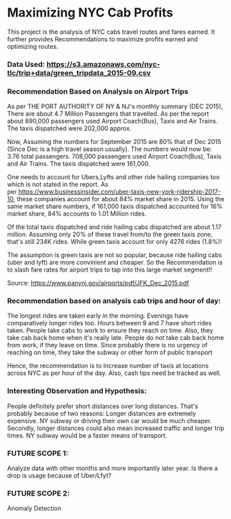 # Maximizing NYC Cab Profits

This project is the analysis of NYC cabs travel routes and fares earned. It further provides Recommendations to maximize profits earned and optimizing routes.

### Data Used: https://s3.amazonaws.com/nyc-tlc/trip+data/green_tripdata_2015-09.csv

### Recommendation Based on Analysis on Airport Trips

As per THE PORT AUTHORITY OF NY & NJ's monthly summary (DEC 2015), There are about 4.7 Million Passengers that travelled. As per the report about 890,000 passengers used Airport Coach(Bus), Taxis and Air Trains. The taxis dispatched were 202,000 approx.

Now, Assuming the numbers for September 2015 are 80% that of Dec 2015 (Since Dec is a high travel season usually). The numbers would now be: 3.76 total passengers. 708,000 passengers used Airport Coach(Bus), Taxis and Air Trains. The taxis dispatched were 161,000.

One needs to account for Ubers,Lyfts and other ride hailing companies too which is not stated in the report. As per https://www.businessinsider.com/uber-taxis-new-york-ridership-2017-10, these companies account for about 84% market share in 2015. Using the same market share numbers, if 161,000 taxis dispatched accounted for 16% market share, 84% accounts to 1.01 Million rides.

Of the total taxis dispatched and ride hailing cabs dispatched are about 1.17 million. Assuming only 20% of these travel from/to the green taxis zone, that's still 234K rides. While green taxis account for only 4276 rides (1.8%)!

The assumption is green taxis are not so popular, because ride hailing cabs (uber and lyft) are more convinient and cheaper.
So the Recommendation is to slash fare rates for airport trips to tap into this large market segment!!

Source: https://www.panynj.gov/airports/pdf/JFK_Dec_2015.pdf

### Recommendation based on analysis cab trips and hour of day:

The longest rides are taken early in the morning. Evenings have comparatively longer rides too. Hours between 9 and 7 have short rides taken. People take cabs to work to ensure they reach on time. Also, they take cab back home when it's really late. People do not take cab back home from work, if they leave on time. Since probably there is no urgency of reaching on time, they take the subway or other form of public transport

Hence, the recommendation is to Increase number of taxis at locations across NYC as per hour of the day. Also, cash tips need be tracked as well.

### Interesting Observation and Hypothesis:

People definitely prefer short distances over long distances. That's probably because of two reasons: Longer distances are extremely expensive. NY subway or driving their own car would be much cheaper. Secondly, longer distances could also mean increased traffic and longer trip times. NY subway would be a faster means of transport.

### FUTURE SCOPE 1:
Analyze data with other months and more importantly later year. Is there a drop is usage because of Uber/Lfyt?
### FUTURE SCOPE 2:
Anomaly Detection


